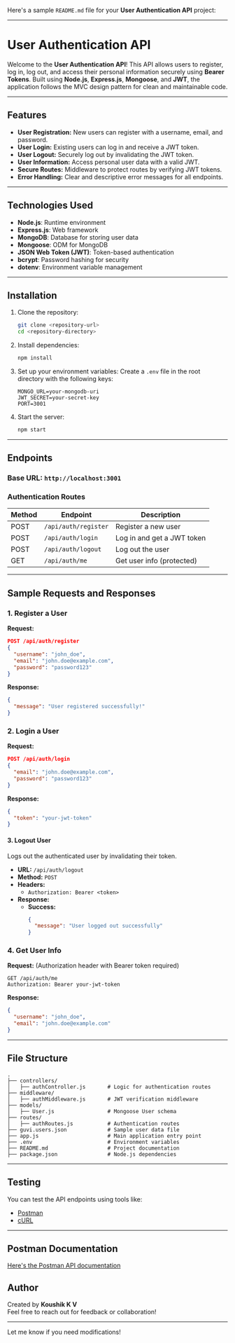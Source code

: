 Here's a sample `README.md` file for your **User Authentication API** project:

---

# User Authentication API

Welcome to the **User Authentication API**! This API allows users to register, log in, log out, and access their personal information securely using **Bearer Tokens**. Built using **Node.js**, **Express.js**, **Mongoose**, and **JWT**, the application follows the MVC design pattern for clean and maintainable code.

---

## Features

- **User Registration:** New users can register with a username, email, and password.
- **User Login:** Existing users can log in and receive a JWT token.
- **User Logout:** Securely log out by invalidating the JWT token.
- **User Information:** Access personal user data with a valid JWT.
- **Secure Routes:** Middleware to protect routes by verifying JWT tokens.
- **Error Handling:** Clear and descriptive error messages for all endpoints.

---

## Technologies Used

- **Node.js**: Runtime environment
- **Express.js**: Web framework
- **MongoDB**: Database for storing user data
- **Mongoose**: ODM for MongoDB
- **JSON Web Token (JWT)**: Token-based authentication
- **bcrypt**: Password hashing for security
- **dotenv**: Environment variable management

---

## Installation

1. Clone the repository:
   ```bash
   git clone <repository-url>
   cd <repository-directory>
   ```

2. Install dependencies:
   ```bash
   npm install
   ```

3. Set up your environment variables:
   Create a `.env` file in the root directory with the following keys:
   ```env
   MONGO_URL=your-mongodb-uri
   JWT_SECRET=your-secret-key
   PORT=3001
   ```

4. Start the server:
   ```bash
   npm start
   ```

---

## Endpoints

### **Base URL:** `http://localhost:3001`

### **Authentication Routes**

| Method | Endpoint         | Description                |
|--------|------------------|----------------------------|
| POST   | `/api/auth/register` | Register a new user        |
| POST   | `/api/auth/login`    | Log in and get a JWT token |
| POST   | `/api/auth/logout`   | Log out the user           |
| GET    | `/api/auth/me`       | Get user info (protected)  |

---

## Sample Requests and Responses

### 1. **Register a User**
   **Request:**
   ```json
   POST /api/auth/register
   {
     "username": "john_doe",
     "email": "john.doe@example.com",
     "password": "password123"
   }
   ```

   **Response:**
   ```json
   {
     "message": "User registered successfully!"
   }
   ```

### 2. **Login a User**
   **Request:**
   ```json
   POST /api/auth/login
   {
     "email": "john.doe@example.com",
     "password": "password123"
   }
   ```

   **Response:**
   ```json
   {
     "token": "your-jwt-token"
   }
   ```

#### 3. **Logout User**
Logs out the authenticated user by invalidating their token.

- **URL:** `/api/auth/logout`
- **Method:** `POST`
- **Headers:** 
  - `Authorization: Bearer <token>`
- **Response:**
  - **Success:** 
    ```json
    {
      "message": "User logged out successfully"
    }
    ```


### 4. **Get User Info**
   **Request:** (Authorization header with Bearer token required)
   ```http
   GET /api/auth/me
   Authorization: Bearer your-jwt-token
   ```

   **Response:**
   ```json
   {
     "username": "john_doe",
     "email": "john.doe@example.com"
   }
   ```

---

## File Structure

```
.
├── controllers/
│   ├── authController.js       # Logic for authentication routes
├── middleware/
│   ├── authMiddleware.js       # JWT verification middleware
├── models/
│   ├── User.js                 # Mongoose User schema
├── routes/
│   ├── authRoutes.js           # Authentication routes
├── guvi.users.json             # Sample user data file
├── app.js                      # Main application entry point
├── .env                        # Environment variables
├── README.md                   # Project documentation
├── package.json                # Node.js dependencies
```

---

## Testing

You can test the API endpoints using tools like:

- [Postman](https://www.postman.com/)
- [cURL](https://curl.se/)

---



## Postman Documentation

[Here's the Postman API documentation](https://documenter.getpostman.com/view/38564233/2sAYBSjCv5)


## Author

Created by **Koushik K V**  
Feel free to reach out for feedback or collaboration!

---

Let me know if you need modifications!